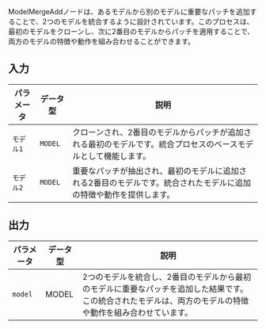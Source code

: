 
ModelMergeAddノードは、あるモデルから別のモデルに重要なパッチを追加することで、2つのモデルを統合するように設計されています。このプロセスは、最初のモデルをクローンし、次に2番目のモデルからパッチを適用することで、両方のモデルの特徴や動作を組み合わせることができます。

## 入力

| パラメータ | データ型 | 説明 |
|-----------|-------------|-------------|
| `モデル1`  | `MODEL`     | クローンされ、2番目のモデルからパッチが追加される最初のモデルです。統合プロセスのベースモデルとして機能します。 |
| `モデル2`  | `MODEL`     | 重要なパッチが抽出され、最初のモデルに追加される2番目のモデルです。統合されたモデルに追加の特徴や動作を提供します。 |

## 出力

| パラメータ | データ型 | 説明 |
|-----------|-------------|-------------|
| `model`   | MODEL     | 2つのモデルを統合し、2番目のモデルから最初のモデルに重要なパッチを追加した結果です。この統合されたモデルは、両方のモデルの特徴や動作を組み合わせています。 |
